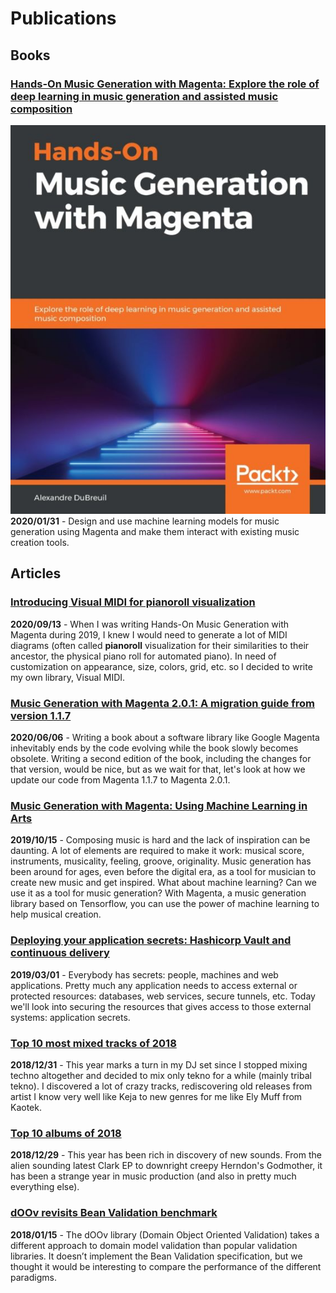 # Publications

## Books

### [Hands-On Music Generation with Magenta: Explore the role of deep learning in music generation and assisted music composition](2020-01-31-music-generation-with-magenta-deep-learning-in-music-generation)

![Inline - Cover Music Generation With Magenta Book](cover-music-generation-with-magenta-book.jpeg) **2020/01/31** - Design and use machine learning models for music generation using Magenta and make them interact with existing music creation tools.

## Articles

### [Introducing Visual MIDI for pianoroll visualization](2020-09-13-introducing-visual-midi-for-pianoroll-visualization)

**2020/09/13** - When I was writing Hands-On Music Generation with Magenta during 2019, I knew I would need to generate a lot of MIDI diagrams (often called **pianoroll** visualization for their similarities to their ancestor, the physical piano roll for automated piano). In need of customization on appearance, size, colors, grid, etc. so I decided to write my own library, Visual MIDI.

### [Music Generation with Magenta 2.0.1: A migration guide from version 1.1.7](2020-06-06-music-generation-with-magenta-2-0-1-a-migration-guide-from-version-1-1-7)

**2020/06/06** - Writing a book about a software library like Google Magenta inhevitably ends by the code evolving while the book slowly becomes obsolete. Writing a second edition of the book, including the changes for that version, would be nice, but as we wait for that, let's look at how we update our code from Magenta 1.1.7 to Magenta 2.0.1.

### [Music Generation with Magenta: Using Machine Learning in Arts](2019-10-15-music-generation-with-magenta)

**2019/10/15** - Composing music is hard and the lack of inspiration can be daunting. A lot of elements are required to make it work: musical score, instruments, musicality, feeling, groove, originality. Music generation has been around for ages, even before the digital era, as a tool for musician to create new music and get inspired. What about machine learning? Can we use it as a tool for music generation? With Magenta, a music generation library based on Tensorflow, you can use the power of machine learning to help musical creation.

### [Deploying your application secrets: Hashicorp Vault and continuous delivery](2019-03-01-hashicorp-vault-and-continuous-delivery)

**2019/03/01** - Everybody has secrets: people, machines and web applications. Pretty much any application needs to access external or protected resources: databases, web services, secure tunnels, etc. Today we'll look into securing the resources that gives access to those external systems: application secrets.

### [Top 10 most mixed tracks of 2018](2018-12-31-top-10-mixed-tracks-2018)

**2018/12/31** - This year marks a turn in my DJ set since I stopped mixing techno altogether and decided to mix only tekno for a while (mainly tribal tekno). I discovered a lot of crazy tracks, rediscovering old releases from artist I know very well like Keja to new genres for me like Ely Muff from Kaotek.

### [Top 10 albums of 2018](2018-12-29-top-10-albums-2018)

**2018/12/29** - This year has been rich in discovery of new sounds. From the alien sounding latest Clark EP to downright creepy Herndon's Godmother, it has been a strange year in music production (and also in pretty much everything else).

### [dOOv revisits Bean Validation benchmark](2018-01-15-doov-revisits-bean-validation-benchmark)

**2018/01/15** - The dOOv library (Domain Object Oriented Validation) takes a different approach to domain model validation than popular validation libraries. It doesn’t implement the Bean Validation specification, but we thought it would be interesting to compare the performance of the different paradigms.

